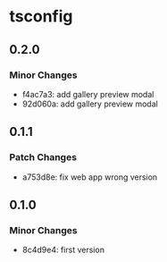 # tsconfig

## 0.2.0

### Minor Changes

- f4ac7a3: add gallery preview modal
- 92d060a: add gallery preview modal

## 0.1.1

### Patch Changes

- a753d8e: fix web app wrong version

## 0.1.0

### Minor Changes

- 8c4d9e4: first version
